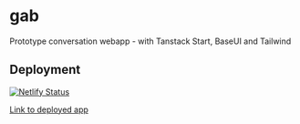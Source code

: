 # gab

Prototype conversation webapp - with Tanstack Start, BaseUI and Tailwind

## Deployment

[![Netlify Status](https://api.netlify.com/api/v1/badges/d5364049-ca01-42fd-af89-857185939dee/deploy-status)](https://app.netlify.com/projects/serene-quokka-5353a2/deploys)

[Link to deployed app](https://serene-quokka-5353a2.netlify.app/)
